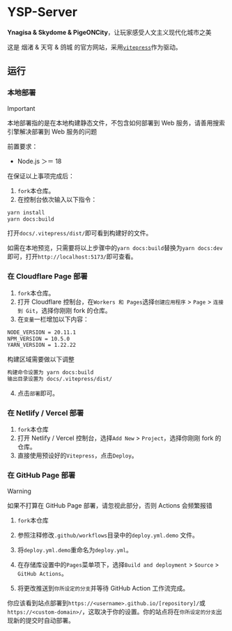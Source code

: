 # YSP-Server

**Ynagisa & Skydome & PigeONCity**，让玩家感受人文主义现代化城市之美

这是 烟渚 & 天穹 & 鸽城 的官方网站，采用[`vitepress`](https://vitepress.dev/)作为驱动。

## 运行
### 本地部署

> [!IMPORTANT]  
> 本地部署指的是在本地构建静态文件，不包含如何部署到 Web 服务，请善用搜索引擎解决部署到 Web 服务的问题

前置要求：

- Node.js ＞＝ 18 

在保证以上事项完成后：

1. `fork`本仓库。
2. 在控制台依次输入以下指令：

```bash
yarn install
yarn docs:build
```

打开`docs/.vitepress/dist/`即可看到构建好的文件。

如需在本地预览，只需要将以上步骤中的`yarn docs:build`替换为`yarn docs:dev`即可，打开`http://localhost:5173/`即可查看。

### 在 Cloudflare Page 部署

1. `fork`本仓库。
2. 打开 Cloudflare 控制台，在`Workers 和 Pages`选择`创建应用程序` > `Page` > `连接到 Git`，选择你刚刚 fork 的仓库。
3. 在`变量`一栏增加以下内容：

```bash
NODE_VERSION = 20.11.1
NPM_VERSION = 10.5.0
YARN_VERSION = 1.22.22
```

构建区域需要做以下调整

```bash
构建命令设置为 yarn docs:build
输出目录设置为 docs/.vitepress/dist/
```

4. 点击`部署`即可。

### 在 Netlify / Vercel 部署

1. `fork`本仓库
2. 打开 Netlify / Vercel 控制台，选择`Add New` > `Project`，选择你刚刚 fork 的仓库。
3. 直接使用预设好的`Vitepress`，点击`Deploy`。

### 在 GitHub Page 部署

> [!WARNING]  
> 如果不打算在 GitHub Page 部署，请忽视此部分，否则 Actions 会频繁报错

1. `fork`本仓库

2. 参照注释修改`.github/workflows`目录中的`deploy.yml.demo` 文件。

3. 将`deploy.yml.demo`重命名为`deploy.yml`。

4. 在存储库设置中的`Pages`菜单项下，选择`Build and deployment` > `Source` > `GitHub Actions`。

5. 将更改推送到`你所设定的分支`并等待 GitHub Action 工作流完成。

你应该看到站点部署到`https://<username>.github.io/[repository]/`或`https://<custom-domain>/`，这取决于你的设置。你的站点将在`你所设定的分支`出现新的提交时自动部署。
